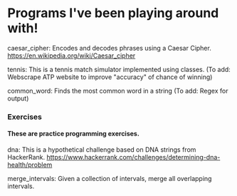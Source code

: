 
# Programs I've been playing around with!

caesar_cipher: Encodes and decodes phrases using a Caesar Cipher. 
https://en.wikipedia.org/wiki/Caesar_cipher

tennis: This is a tennis match simulator implemented using classes. (To add: Webscrape ATP website to improve "accuracy" of chance of winning)

common_word: Finds the most common word in a string (To add: Regex for output)

###  Exercises

#### These are practice programming exercises. 

dna: This is a hypothetical challenge based on DNA strings from HackerRank. https://www.hackerrank.com/challenges/determining-dna-health/problem

merge_intervals: Given a collection of intervals, merge all overlapping intervals.





